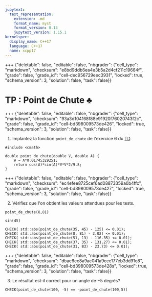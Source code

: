 ```yaml
---
jupytext:
  text_representation:
    extension: .md
    format_name: myst
    format_version: 0.13
    jupytext_version: 1.15.1
kernelspec:
  display_name: C++17
  language: C++17
  name: xcpp17
---
```


+++ {"deletable": false, "editable": false, "nbgrader": {"cell_type": "markdown", "checksum": "e8bd9ddb6ea4e3b5a2d4cf211c19664f", "grade": false, "grade_id": "cell-dec956729eec3931", "locked": true, "schema_version": 3, "solution": false, "task": false}}

# TP : Point de Chute ♣

+++ {"deletable": false, "editable": false, "nbgrader": {"cell_type": "markdown", "checksum": "93a3d104168f88e91920f76020743f2c", "grade": false, "grade_id": "cell-bd398009573de426", "locked": true, "schema_version": 3, "solution": false, "task": false}}

1.  Implantez la fonction `point_de_chute` de l'exercice 6 du
    <a href="TD.pdf">TD</a>.

```{code-cell}
#include <cmath>
```

```{code-cell}
double point_de_chute(double V, double A) {
    A = A*0.01745329251;
    return cos(A)*sin(A)*V*V*2/9.8;
}
```

+++ {"deletable": false, "editable": false, "nbgrader": {"cell_type": "markdown", "checksum": "ec4efee8725cef6ad08873359a0b4ffc", "grade": false, "grade_id": "cell-bd398009573de427", "locked": true, "schema_version": 3, "solution": false, "task": false}}

2.  Vérifiez que l'on obtient les valeurs attendues pour les tests.

```{code-cell}
point_de_chute(8,81)
```

```{code-cell}
sin(45)
```

```{code-cell}
CHECK( std::abs(point_de_chute(35, 45) - 125) <= 0.01);
CHECK( std::abs(point_de_chute(8, 81) - 2.02) <= 0.01);
CHECK( std::abs(point_de_chute(51, 13) - 116.35) <= 0.01);
CHECK( std::abs(point_de_chute(37, 35) - 131.27) <= 0.01);
CHECK( std::abs(point_de_chute(31, 83) - 23.73) <= 0.01);
```

+++ {"deletable": false, "editable": false, "nbgrader": {"cell_type": "markdown", "checksum": "dbae6ce8a9ac041a9cec177eb3dd91e8", "grade": false, "grade_id": "cell-bd398009573de428s", "locked": true, "schema_version": 3, "solution": false, "task": false}}

3.  Le résultat est-il correct pour un angle de $-5$ degrés?

```{code-cell}
CHECK(point_de_chute(100, -5) == -point_de_chute(100,5))
```
